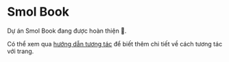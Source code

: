 # Smol Book

Dự án Smol Book đang được hoàn thiện 🚧.

Có thể xem qua [hướng dẫn tương tác](./guide.md) để biết thêm chi tiết về cách tương tác với trang.